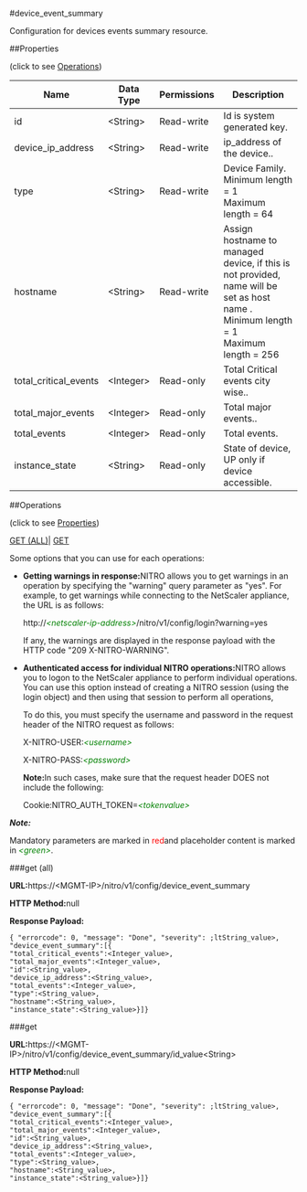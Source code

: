 #device_event_summary

Configuration for devices events summary resource.


##Properties 
<span>(click to see [Operations](#opera))</span>


<table><thead><tr><th>Name</th><th>Data Type</th><th>Permissions</th><th>Description</th></tr></thead><tbody><tr><td>id</td><td>&lt;String></td><td>Read-write</td><td>Id is system generated key.</td></tr><tr><td>device_ip_address</td><td>&lt;String></td><td>Read-write</td><td>ip_address of the device..</td></tr><tr><td>type</td><td>&lt;String></td><td>Read-write</td><td>Device Family.<br>Minimum length = 1<br>Maximum length = 64</td></tr><tr><td>hostname</td><td>&lt;String></td><td>Read-write</td><td>Assign hostname to managed device, if this is not provided, name will be set as host name .<br>Minimum length = 1<br>Maximum length = 256</td></tr><tr><td>total_critical_events</td><td>&lt;Integer></td><td>Read-only</td><td>Total Critical events city wise..</td></tr><tr><td>total_major_events</td><td>&lt;Integer></td><td>Read-only</td><td>Total major events..</td></tr><tr><td>total_events</td><td>&lt;Integer></td><td>Read-only</td><td>Total events.</td></tr><tr><td>instance_state</td><td>&lt;String></td><td>Read-only</td><td>State of device, UP only if device accessible.</td></tr></tbody></table>
##Operations 
<span>(click to see [Properties](#prope))</span>


[GET (ALL)](#get-)| [GET]()


Some options that you can use for each operations:
<ul><li><p><b>Getting warnings in response:</b>NITRO allows you to get warnings in an operation by specifying the "warning" query parameter as "yes". For example, to get warnings while connecting to the NetScaler appliance, the URL is as follows:</p><p>http://<span style="color:green;font-style:italic;">&lt;netscaler-ip-address&gt;</span>/nitro/v1/config/login?warning=yes</p><p>If any, the warnings are displayed in the response payload with the HTTP code "209 X-NITRO-WARNING".</p></li><li><p><b>Authenticated access for individual NITRO operations:</b>NITRO allows you to logon to the NetScaler appliance to perform individual operations. You can use this option instead of creating a NITRO session (using the login object) and then using that session to perform all operations,</p><p>To do this, you must specify the username and password in the request header of the NITRO request as follows:</p><p>X-NITRO-USER:<span style="color:green;font-style:italic;">&lt;username&gt;</span></p><p>X-NITRO-PASS:<span style="color:green;font-style:italic;">&lt;password&gt;</span></p><p><b>Note:</b>In such cases, make sure that the request header DOES not include the following:</p><p>Cookie:NITRO_AUTH_TOKEN=<span style="color:green;font-style:italic;">&lt;tokenvalue&gt;</span></p></li></ul>



***Note:*** 
Mandatory parameters are marked in <span style="color:#FF0000;">red</span>and placeholder content is marked in <span style="color:green;font-style:italic">&lt;green&gt;</span>.

###get (all)



<b>URL:</b>https://&lt;MGMT-IP&gt;/nitro/v1/config/device_event_summary
<b>HTTP Method:</b>null
<b>Response Payload: </b>```{ "errorcode": 0, "message": "Done", "severity": ;ltString_value>, "device_event_summary":[{"total_critical_events":<Integer_value>,"total_major_events":<Integer_value>,"id":<String_value>,"device_ip_address":<String_value>,"total_events":<Integer_value>,"type":<String_value>,"hostname":<String_value>,"instance_state":<String_value>}]}```



###get



<b>URL:</b>https://&lt;MGMT-IP&gt;/nitro/v1/config/device_event_summary/id_value&lt;String&gt;
<b>HTTP Method:</b>null
<b>Response Payload: </b>```{ "errorcode": 0, "message": "Done", "severity": ;ltString_value>, "device_event_summary":[{"total_critical_events":<Integer_value>,"total_major_events":<Integer_value>,"id":<String_value>,"device_ip_address":<String_value>,"total_events":<Integer_value>,"type":<String_value>,"hostname":<String_value>,"instance_state":<String_value>}]}```



